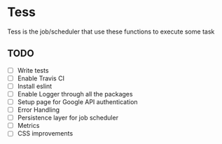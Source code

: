 # Tess
Tess is the job/scheduler that use these functions to execute some task

## TODO
- [ ] Write tests
- [ ] Enable Travis CI
- [ ] Install eslint
- [ ] Enable Logger through all the packages
- [ ] Setup page for Google API authentication
- [ ] Error Handling
- [ ] Persistence layer for job scheduler
- [ ] Metrics
- [ ] CSS improvements
